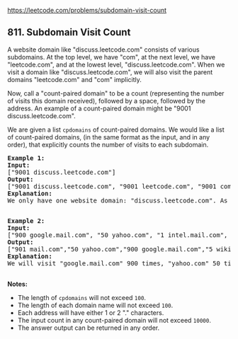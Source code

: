 https://leetcode.com/problems/subdomain-visit-count

## 811. Subdomain Visit Count

<div><p>A website domain like "discuss.leetcode.com" consists of various subdomains. At the top level, we have "com", at the next level, we have "leetcode.com", and at the lowest level, "discuss.leetcode.com". When we visit a domain like "discuss.leetcode.com", we will also visit the parent domains "leetcode.com" and "com" implicitly.</p>
<p>Now, call a "count-paired domain" to be a count (representing the number of visits this domain received), followed by a space, followed by the address. An example of a count-paired domain might be "9001 discuss.leetcode.com".</p>
<p>We are given a list <code>cpdomains</code> of count-paired domains. We would like a list of count-paired domains, (in the same format as the input, and in any order), that explicitly counts the number of visits to each subdomain.</p>
<pre><strong>Example 1:</strong>
<strong>Input:</strong> 
["9001 discuss.leetcode.com"]
<strong>Output:</strong> 
["9001 discuss.leetcode.com", "9001 leetcode.com", "9001 com"]
<strong>Explanation:</strong> 
We only have one website domain: "discuss.leetcode.com". As discussed above, the subdomain "leetcode.com" and "com" will also be visited. So they will all be visited 9001 times.

</pre>
<pre><strong>Example 2:</strong>
<strong>Input:</strong> 
["900 google.mail.com", "50 yahoo.com", "1 intel.mail.com", "5 wiki.org"]
<strong>Output:</strong> 
["901 mail.com","50 yahoo.com","900 google.mail.com","5 wiki.org","5 org","1 intel.mail.com","951 com"]
<strong>Explanation:</strong> 
We will visit "google.mail.com" 900 times, "yahoo.com" 50 times, "intel.mail.com" once and "wiki.org" 5 times. For the subdomains, we will visit "mail.com" 900 + 1 = 901 times, "com" 900 + 50 + 1 = 951 times, and "org" 5 times.

</pre>
<p><strong>Notes: </strong></p>
<ul>
<li>The length of <code>cpdomains</code> will not exceed <code>100</code>. </li>
<li>The length of each domain name will not exceed <code>100</code>.</li>
<li>Each address will have either 1 or 2 "." characters.</li>
<li>The input count in any count-paired domain will not exceed <code>10000</code>.</li>
<li>The answer output can be returned in any order.</li>
</ul>
</div>
